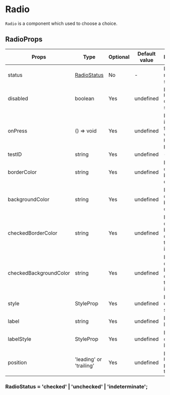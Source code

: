 # Radio

`Radio` is a component which used to choose a choice.

## RadioProps

| Props                  | Type                                                           | Optional | Default value | Description                                                   |
| ---------------------- | -------------------------------------------------------------- | -------- | ------------- | ------------------------------------------------------------- |
| status                 | [RadioStatus](#radiostatus--checked--unchecked--indeterminate) | No       | -             | Define the radio check status                                 |
| disabled               | boolean                                                        | Yes      | undefined     | Define the `Radio` disable status                             |
| onPress                | () => void                                                     | Yes      | undefined     | Define the invoked function when the `Radio` pressed          |
| testID                 | string                                                         | Yes      | undefined     | -                                                             |
| borderColor            | string                                                         | Yes      | undefined     | Define the custom border color                                |
| backgroundColor        | string                                                         | Yes      | undefined     | Define the custom background color                            |
| checkedBorderColor     | string                                                         | Yes      | undefined     | Define the custom border color when the status is checked     |
| checkedBackgroundColor | string                                                         | Yes      | undefined     | Define the custom background color when the status is checked |
| style                  | StyleProp<ViewStyle>                                           | Yes      | undefined     | Define the custom style                                       |
| label                  | string                                                         | Yes      | undefined     | Define the label                                              |
| labelStyle             | StyleProp<TextStyle>                                           | Yes      | undefined     | Define the custom label style                                 |
| position               | 'leading' or 'trailing'                                        | Yes      | undefined     | Define the `Radio` position to the label                      |

### RadioStatus = 'checked' | 'unchecked' | 'indeterminate';
